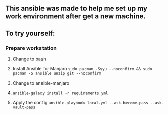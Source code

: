 ## This ansible was made to help me set up my work environment after get a new machine.

## To try yourself:

### Prepare workstation

1. Change to bash

2. Install Ansible for Manjaro
   `sudo pacman -Syyu --noconfirm && sudo pacman -S ansible unzip git --noconfirm`

3. Change to ansible-manjaro

4. `ansible-galaxy install -r requirements.yml`

5. Apply the config
   `ansible-playbook local.yml --ask-become-pass --ask-vault-pass`
